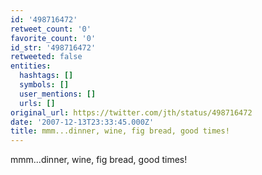 ```yaml
---
id: '498716472'
retweet_count: '0'
favorite_count: '0'
id_str: '498716472'
retweeted: false
entities:
  hashtags: []
  symbols: []
  user_mentions: []
  urls: []
original_url: https://twitter.com/jth/status/498716472
date: '2007-12-13T23:33:45.000Z'
title: mmm...dinner, wine, fig bread, good times!
---
```


mmm...dinner, wine, fig bread, good times!